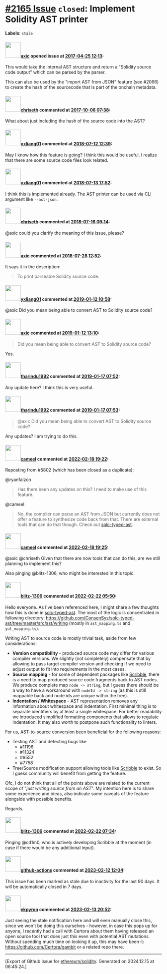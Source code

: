 # [\#2165 Issue](https://github.com/ethereum/solidity/issues/2165) `closed`: Implement Solidity AST printer
**Labels**: `stale`


#### <img src="https://avatars.githubusercontent.com/u/20340?v=4" width="50">[axic](https://github.com/axic) opened issue at [2017-04-25 12:13](https://github.com/ethereum/solidity/issues/2165):

This would take the internal AST structure and return a "Solidity source code output" which can be parsed by the parser.

This can also be used by the "import AST from JSON" feature (see #2096) to create the hash of the sourcecode that is part of the onchain metadata.


#### <img src="https://avatars.githubusercontent.com/u/9073706?v=4" width="50">[chriseth](https://github.com/chriseth) commented at [2017-10-06 07:38](https://github.com/ethereum/solidity/issues/2165#issuecomment-334682022):

What about just including the hash of the source code into the AST?

#### <img src="https://avatars.githubusercontent.com/u/9780746?u=ee88f674b5435697cca0b792b8d4dec0ec08f0b5&v=4" width="50">[yxliang01](https://github.com/yxliang01) commented at [2018-07-12 12:39](https://github.com/ethereum/solidity/issues/2165#issuecomment-404497886):

May I know how this feature is going? I think this would be useful. I realize that there are some source code files look related.

#### <img src="https://avatars.githubusercontent.com/u/9780746?u=ee88f674b5435697cca0b792b8d4dec0ec08f0b5&v=4" width="50">[yxliang01](https://github.com/yxliang01) commented at [2018-07-13 17:52](https://github.com/ethereum/solidity/issues/2165#issuecomment-404906481):

I think this is implemented already. The AST printer can be used via CLI argument like `--ast-json`.

#### <img src="https://avatars.githubusercontent.com/u/9073706?v=4" width="50">[chriseth](https://github.com/chriseth) commented at [2018-07-16 09:14](https://github.com/ethereum/solidity/issues/2165#issuecomment-405189076):

@axic could you clarify the meaning of this issue, please?

#### <img src="https://avatars.githubusercontent.com/u/20340?v=4" width="50">[axic](https://github.com/axic) commented at [2018-07-28 12:52](https://github.com/ethereum/solidity/issues/2165#issuecomment-408606105):

It says it in the description:

> To print parseable Solidity source code.

#### <img src="https://avatars.githubusercontent.com/u/9780746?u=ee88f674b5435697cca0b792b8d4dec0ec08f0b5&v=4" width="50">[yxliang01](https://github.com/yxliang01) commented at [2019-01-12 10:58](https://github.com/ethereum/solidity/issues/2165#issuecomment-453738371):

@axic Did you mean being able to convert AST to Solidity source code?

#### <img src="https://avatars.githubusercontent.com/u/20340?v=4" width="50">[axic](https://github.com/axic) commented at [2019-01-12 13:10](https://github.com/ethereum/solidity/issues/2165#issuecomment-453746355):

> Did you mean being able to convert AST to Solidity source code?

Yes.

#### <img src="https://avatars.githubusercontent.com/u/41312286?u=c13312de1d207d5a52b3591fc754a5e384de7438&v=4" width="50">[tharindu1992](https://github.com/tharindu1992) commented at [2019-01-17 07:52](https://github.com/ethereum/solidity/issues/2165#issuecomment-455075176):

Any update here? I think this is very useful.

#### <img src="https://avatars.githubusercontent.com/u/41312286?u=c13312de1d207d5a52b3591fc754a5e384de7438&v=4" width="50">[tharindu1992](https://github.com/tharindu1992) commented at [2019-01-17 07:53](https://github.com/ethereum/solidity/issues/2165#issuecomment-455075359):

> @axic Did you mean being able to convert AST to Solidity source code?

Any updates? I am trying to do this.

#### <img src="https://avatars.githubusercontent.com/u/137030?v=4" width="50">[cameel](https://github.com/cameel) commented at [2022-02-18 19:22](https://github.com/ethereum/solidity/issues/2165#issuecomment-1045054470):

Reposting from #5802 (which has been closed as a duplicate):

@ryanfalzon
> Has there been any updates on this? I need to make use of this feature.

@cameel
> No, the compiler can parse an AST from JSON but currently does not offer a feature to synthesize code back from that. There are external tools that can do that though. Check out [solc-typed-ast](https://github.com/ConsenSys/solc-typed-ast).

#### <img src="https://avatars.githubusercontent.com/u/137030?v=4" width="50">[cameel](https://github.com/cameel) commented at [2022-02-18 19:25](https://github.com/ethereum/solidity/issues/2165#issuecomment-1045058187):

@axic @chriseth Given that there are now tools that can do this, are we still planning to implement this?

Also pinging @blitz-1306, who might be interested in this topic.

#### <img src="https://avatars.githubusercontent.com/u/31499197?u=b06b1bdea217a231bce92a30cf55d133a319bd24&v=4" width="50">[blitz-1306](https://github.com/blitz-1306) commented at [2022-02-22 05:50](https://github.com/ethereum/solidity/issues/2165#issuecomment-1047449054):

Hello everyone. As I've been referenced here, I might share a few thoughts how this is done in [solc-typed-ast](https://github.com/ConsenSys/solc-typed-ast). The most of the logic is concentrated in following directory: https://github.com/ConsenSys/solc-typed-ast/tree/master/src/ast/writing (mostly in `ast_mapping.ts` and `yul_mapping.ts`).

Writing AST to source code is mostly trivial task, aside from few considerations:
- **Version compatibility** - produced source code may differ for various compiler versions. We slightly (not completely) compensate that by allowing to pass target compiler version and checking if we need to adjust output to fit into requirements in the most cases.
- **Source mapping** - for some of dependent packages like [Scribble](https://github.com/ConsenSys/scribble), there is a need to map produced source code fragments back to AST nodes. We produce complete map `node -> string`, but I guess there should be a way to have a workaround with `nodeId -> string` (as this is still mappable back and node ids are unique within the tree).
- **Indentation / Whitespace** - AST representation removes any information about whitespace and indentation. First minimal thing is to separate identifiers by at least a single whitespace. For better readability we introduced simplified formatting components that allows to regulate indentation. It may also worth to postpone such functionality to linters.

For us, AST-to-source conversion been beneficial for the following reasons:
- Testing AST and detecting bugs like
  - #11196
  - #11324
  - #9552
  - #7758
- Tree/Source modification support allowing tools like [Scribble](https://github.com/ConsenSys/scribble) to exist. So I guess community will benefit from getting the feature.

Ofc, I do not think that all of the points above are related to the current scope of "_just writing source from an AST_". My intention here is to share some experience and ideas, also indicate some caveats of the feature alongside with possible benefits.

Regards.

#### <img src="https://avatars.githubusercontent.com/u/31499197?u=b06b1bdea217a231bce92a30cf55d133a319bd24&v=4" width="50">[blitz-1306](https://github.com/blitz-1306) commented at [2022-02-22 07:34](https://github.com/ethereum/solidity/issues/2165#issuecomment-1047503887):

Pinging @cd1m0, who is actively developing Scribble at the moment (in case if there would be any additional input).

#### <img src="https://avatars.githubusercontent.com/in/15368?v=4" width="50">[github-actions](https://github.com/apps/github-actions) commented at [2023-02-12 12:04](https://github.com/ethereum/solidity/issues/2165#issuecomment-1427015907):

This issue has been marked as stale due to inactivity for the last 90 days.
It will be automatically closed in 7 days.

#### <img src="https://avatars.githubusercontent.com/u/1347491?v=4" width="50">[ekpyron](https://github.com/ekpyron) commented at [2023-02-13 20:52](https://github.com/ethereum/solidity/issues/2165#issuecomment-1428665602):

Just seeing the stale notification here and will even manually close this, since we won't be doing this ourselves - however, in case this pops up for anyone, I recently had a call with Certora about them having released an open source tool that does just this even with potential AST mutations. Without spending much time on looking it up, this may have been it: https://github.com/Certora/gambit or a related repo there.


-------------------------------------------------------------------------------



[Export of Github issue for [ethereum/solidity](https://github.com/ethereum/solidity). Generated on 2024.12.15 at 06:45:24.]
